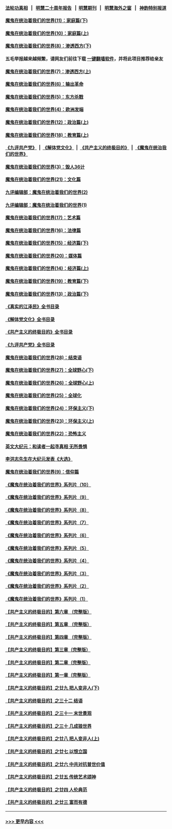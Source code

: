 #### [法轮功真相](https://github.com/gfw-breaker/truth/blob/master/README.md?t=0) &nbsp;&nbsp;|&nbsp;&nbsp; [明慧二十周年报告](https://github.com/gfw-breaker/mh-reports/blob/master/README.md?t=0) &nbsp;&nbsp;|&nbsp;&nbsp;[明慧期刊](https://github.com/gfw-breaker/mh-qikan) &nbsp;&nbsp;|&nbsp;&nbsp; [明慧海外之窗](https://github.com/gfw-breaker/mh-news/blob/master/README.md?t=0) &nbsp;&nbsp;|&nbsp;&nbsp; [神韵特别报道](https://github.com/gfw-breaker/mh-news/blob/master/shenyun.md?t=0)
#### [魔鬼在统治着我们的世界(11)：家庭篇(下)](../pages/nsc422/n10440961.md?t=11291050) 
#### [魔鬼在统治着我们的世界(10)：家庭篇(上)](../pages/nsc422/n10435448.md?t=11291050) 
#### [魔鬼在统治着我们的世界(8)：渗透西方(下)](../pages/nsc422/n10429603.md?t=11291050) 
#### 五毛举报越来越频繁，请网友们前往下载 [一键翻墙软件](https://github.com/gfw-breaker/ssr-accounts)，并将此项目推荐给亲友
#### [魔鬼在统治着我们的世界(7)：渗透西方(上)](../pages/nsc422/n10426013.md?t=11291050) 
#### [魔鬼在统治着我们的世界(6)：输出革命](../pages/nsc422/n10421536.md?t=11291050) 
#### [魔鬼在统治着我们的世界(5)：东方杀戮](../pages/nsc422/n10417707.md?t=11291050) 
#### [魔鬼在统治着我们的世界(4)：欧洲发端](../pages/nsc422/n10414890.md?t=11291050) 
#### [魔鬼在统治着我们的世界(12)：政治篇(上)](../pages/nsc422/n10444576.md?t=11291050) 
#### [魔鬼在统治着我们的世界(18)：教育篇(上)](../pages/nsc422/n10526970.md?t=11291050) 
#### [《九评共产党》](https://github.com/begood0513/9ping.md/blob/master/README.md) &nbsp;|&nbsp; [《解体党文化》](../../../../jtdwh.md/blob/master/README.md)  &nbsp;|&nbsp; [《共产主义的终极目的》](../../../../gczydzjmd.md/blob/master/README.md) &nbsp;|&nbsp; [《魔鬼在统治我们的世界》](../../../../mgztzwmdsj.md/blob/master/README.md) 
#### [魔鬼在统治着我们的世界(3)：毁人36计](../pages/nsc422/n10411583.md?t=11291050) 
#### [魔鬼在统治着我们的世界(21)：文化篇](../pages/nsc422/n10597706.md?t=11291050) 
#### [九评编辑部：魔鬼在统治着我们的世界(2)](../pages/nsc422/n10410036.md?t=11291050) 
#### [九评编辑部：魔鬼在统治着我们的世界(1)](../pages/nsc422/n10406825.md?t=11291050) 
#### [魔鬼在统治着我们的世界(17)：艺术篇](../pages/nsc422/n10499093.md?t=11291050) 
#### [魔鬼在统治着我们的世界(16)：法律篇](../pages/nsc422/n10485969.md?t=11291050) 
#### [魔鬼在统治着我们的世界(15)：经济篇(下)](../pages/nsc422/n10469975.md?t=11291050) 
#### [魔鬼在统治着我们的世界(20)：媒体篇](../pages/nsc422/n10586579.md?t=11291050) 
#### [魔鬼在统治着我们的世界(14)：经济篇(上)](../pages/nsc422/n10457370.md?t=11291050) 
#### [魔鬼在统治着我们的世界(19)：教育篇(下)](../pages/nsc422/n10564808.md?t=11291050) 
#### [魔鬼在统治着我们的世界(13)：政治篇(下)](../pages/nsc422/n10448270.md?t=11291050) 
#### [《真实的江泽民》全书目录](../pages/nsc422/n13721399.md?t=11291050) 
#### [《解体党文化》全书目录](../pages/nsc422/n13721157.md?t=11291050) 
#### [《共产主义的终极目的》全书目录](../pages/nsc422/n13721048.md?t=11291050) 
#### [《九评共产党》全书目录](../pages/nsc422/n13708085.md?t=11291050) 
#### [魔鬼在统治着我们的世界(28)：结束语](../pages/nsc422/n10936246.md?t=11291050) 
#### [魔鬼在统治着我们的世界(27)：全球野心(下)](../pages/nsc422/n10928319.md?t=11291050) 
#### [魔鬼在统治着我们的世界(26)：全球野心(上)](../pages/nsc422/n10900318.md?t=11291050) 
#### [魔鬼在统治着我们的世界(25)：全球化](../pages/nsc422/n10788205.md?t=11291050) 
#### [魔鬼在统治着我们的世界(24)：环保主义(下)](../pages/nsc422/n10695307.md?t=11291050) 
#### [魔鬼在统治着我们的世界(23)：环保主义(上)](../pages/nsc422/n10688613.md?t=11291050) 
#### [魔鬼在统治着我们的世界(22)：恐怖主义](../pages/nsc422/n10614727.md?t=11291050) 
#### [英文大纪元：和读者一起寻真相 无所畏惧](../pages/nsc422/n12542027.md?t=11291050) 
#### [李洪志先生在大纪元发表《大选》](../pages/nsc422/n12534746.md?t=11291050) 
#### [魔鬼在统治着我们的世界(9)：信仰篇](../pages/nsc422/n10432159.md?t=11291050) 
#### [《魔鬼在统治着我们的世界》系列片（10）](../pages/nsc422/n12292670.md?t=11291050) 
#### [《魔鬼在统治着我们的世界》系列片（9）](../pages/nsc422/n12290859.md?t=11291050) 
#### [《魔鬼在统治着我们的世界》系列片（8）](../pages/nsc422/n12287445.md?t=11291050) 
#### [《魔鬼在统治着我们的世界》系列片（7）](../pages/nsc422/n12283425.md?t=11291050) 
#### [《魔鬼在统治着我们的世界》系列片（6）](../pages/nsc422/n12282314.md?t=11291050) 
#### [《魔鬼在统治着我们的世界》系列片（5）](../pages/nsc422/n12281419.md?t=11291050) 
#### [《魔鬼在统治着我们的世界》系列片（4）](../pages/nsc422/n12274024.md?t=11291050) 
#### [《魔鬼在统治着我们的世界》系列片（3）](../pages/nsc422/n12271322.md?t=11291050) 
#### [《魔鬼在统治着我们的世界》系列片（2）](../pages/nsc422/n12269049.md?t=11291050) 
#### [《魔鬼在统治着我们的世界》系列片（1）](../pages/nsc422/n12267575.md?t=11291050) 
#### [【共产主义的终极目的】第六章 （完整版）](../pages/nsc422/n11428913.md?t=11291050) 
#### [【共产主义的终极目的】第五章 （完整版）](../pages/nsc422/n11428912.md?t=11291050) 
#### [【共产主义的终极目的】第四章 （完整版）](../pages/nsc422/n11428907.md?t=11291050) 
#### [【共产主义的终极目的】第三章（完整版）](../pages/nsc422/n11428848.md?t=11291050) 
#### [【共产主义的终极目的】第二章（完整版）](../pages/nsc422/n11428831.md?t=11291050) 
#### [【共产主义的终极目的】第一章（完整版）](../pages/nsc422/n11417651.md?t=11291050) 
#### [【共产主义的终极目的】之廿九 把人变非人(下)](../pages/nsc422/n11344140.md?t=11291050) 
#### [【共产主义的终极目的】之三十二 结语](../pages/nsc422/n11360535.md?t=11291050) 
#### [【共产主义的终极目的】之三十一 末世景观](../pages/nsc422/n11351129.md?t=11291050) 
#### [【共产主义的终极目的】之三十 几成狼世界](../pages/nsc422/n11348280.md?t=11291050) 
#### [【共产主义的终极目的】之廿八 把人变非人(上)](../pages/nsc422/n11340492.md?t=11291050) 
#### [【共产主义的终极目的】之廿七 以恨立国](../pages/nsc422/n11336944.md?t=11291050) 
#### [【共产主义的终极目的】之廿六 中共对抗普世价值](../pages/nsc422/n11324785.md?t=11291050) 
#### [【共产主义的终极目的】之廿五 传统艺术颂神](../pages/nsc422/n11296396.md?t=11291050) 
#### [【共产主义的终极目的】之廿四 人伦典范](../pages/nsc422/n11296397.md?t=11291050) 
#### [【共产主义的终极目的】之廿三 富而有德](../pages/nsc422/n11283598.md?t=11291050) 

----
#### [ >>> 更早内容 <<< ](../indexes/nsc422-earlier.md)
